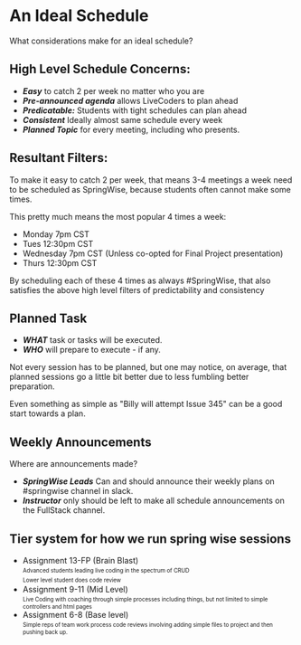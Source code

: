 # An Ideal Schedule

What considerations make for an ideal schedule?

## High Level Schedule Concerns:

- _**Easy**_ to catch 2 per week no matter who you are
- _**Pre-announced agenda**_ allows LiveCoders to plan ahead
- _**Predicatable:**_ Students with tight schedules can plan ahead
- _**Consistent**_ Ideally almost same schedule every week
- _**Planned Topic**_ for every meeting, including who presents.

## Resultant Filters:

To make it easy to catch 2 per week, that means 3-4 meetings a week need to be scheduled as SpringWise, because students often cannot make some times.

This pretty much means the most popular 4 times a week:

- Monday 7pm CST
- Tues 12:30pm CST
- Wednesday 7pm CST (Unless co-opted for Final Project presentation)
- Thurs 12:30pm CST

By scheduling each of these 4 times as always #SpringWise, that also satisfies the above high level filters of predictability and consistency

## Planned Task

- _**WHAT**_ task or tasks will be executed.
- _**WHO**_ will prepare to execute - if any.

Not every session has to be planned, but one may notice, on average, that planned sessions go a little bit better due to less fumbling better preparation.

Even something as simple as "Billy will attempt Issue 345" can be a good start towards a plan.

## Weekly Announcements

Where are announcements made?

- _**SpringWise Leads**_ Can and should announce their weekly plans on #springwise channel in slack.
- _**Instructor**_ only should be left to make all schedule announcements on the FullStack channel.

## Tier system for how we run spring wise sessions

- Assignment 13-FP (Brain Blast)</br>
 <sub><sup>Advanced students leading live coding in the spectrum of CRUD</sub></sub></br>
<sub><sup> Lower level student does code review</sub></sup></br>
- Assignment 9-11 (Mid Level)</br>
<sub><sup> Live Coding with coaching through simple processes including things, but not limited to simple controllers and html pages </sub></sup></br>
- Assignment 6-8 (Base level)</br>
<sub><sup> Simple reps of team work process code reviews involving adding simple files to project and then pushing back up. </sub></sup></br>
